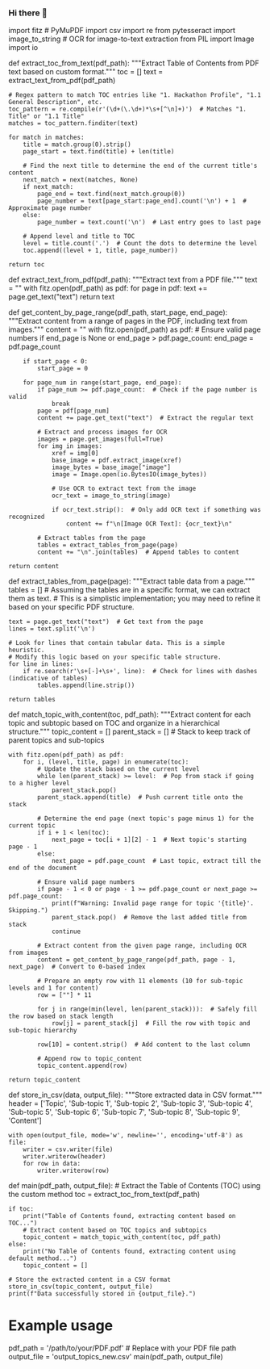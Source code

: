 ### Hi there 👋

<!--
**Sujeet2003/Sujeet2003** is a ✨ _special_ ✨ repository because its `README.md` (this file) appears on your GitHub profile.

Here are some ideas to get you started:

- 🔭 I’m currently working on ...
- 🌱 I’m currently learning ...
- 👯 I’m looking to collaborate on ...
- 🤔 I’m looking for help with ...
- 💬 Ask me about ...
- 📫 How to reach me: ...
- 😄 Pronouns: ...
- ⚡ Fun fact: ...
-->







import fitz  # PyMuPDF
import csv
import re
from pytesseract import image_to_string  # OCR for image-to-text extraction
from PIL import Image
import io

def extract_toc_from_text(pdf_path):
    """Extract Table of Contents from PDF text based on custom format."""
    toc = []
    text = extract_text_from_pdf(pdf_path)
    
    # Regex pattern to match TOC entries like "1. Hackathon Profile", "1.1 General Description", etc.
    toc_pattern = re.compile(r'(\d+(\.\d+)*\s+[^\n]+)')  # Matches "1. Title" or "1.1 Title"
    matches = toc_pattern.finditer(text)
    
    for match in matches:
        title = match.group(0).strip()
        page_start = text.find(title) + len(title)
        
        # Find the next title to determine the end of the current title's content
        next_match = next(matches, None)
        if next_match:
            page_end = text.find(next_match.group(0))
            page_number = text[page_start:page_end].count('\n') + 1  # Approximate page number
        else:
            page_number = text.count('\n')  # Last entry goes to last page

        # Append level and title to TOC
        level = title.count('.')  # Count the dots to determine the level
        toc.append((level + 1, title, page_number))

    return toc

def extract_text_from_pdf(pdf_path):
    """Extract text from a PDF file."""
    text = ""
    with fitz.open(pdf_path) as pdf:
        for page in pdf:
            text += page.get_text("text")
    return text

def get_content_by_page_range(pdf_path, start_page, end_page):
    """Extract content from a range of pages in the PDF, including text from images."""
    content = ""
    with fitz.open(pdf_path) as pdf:
        # Ensure valid page numbers
        if end_page is None or end_page > pdf.page_count:
            end_page = pdf.page_count

        if start_page < 0:
            start_page = 0

        for page_num in range(start_page, end_page):
            if page_num >= pdf.page_count:  # Check if the page number is valid
                break
            page = pdf[page_num]
            content += page.get_text("text")  # Extract the regular text

            # Extract and process images for OCR
            images = page.get_images(full=True)
            for img in images:
                xref = img[0]
                base_image = pdf.extract_image(xref)
                image_bytes = base_image["image"]
                image = Image.open(io.BytesIO(image_bytes))

                # Use OCR to extract text from the image
                ocr_text = image_to_string(image)

                if ocr_text.strip():  # Only add OCR text if something was recognized
                    content += f"\n[Image OCR Text]: {ocr_text}\n"

            # Extract tables from the page
            tables = extract_tables_from_page(page)
            content += "\n".join(tables)  # Append tables to content

    return content

def extract_tables_from_page(page):
    """Extract table data from a page."""
    tables = []
    # Assuming the tables are in a specific format, we can extract them as text.
    # This is a simplistic implementation; you may need to refine it based on your specific PDF structure.
    
    text = page.get_text("text")  # Get text from the page
    lines = text.split('\n')
    
    # Look for lines that contain tabular data. This is a simple heuristic.
    # Modify this logic based on your specific table structure.
    for line in lines:
        if re.search(r'\s+[-]+\s+', line):  # Check for lines with dashes (indicative of tables)
            tables.append(line.strip())

    return tables

def match_topic_with_content(toc, pdf_path):
    """Extract content for each topic and subtopic based on TOC and organize in a hierarchical structure."""
    topic_content = []
    parent_stack = []  # Stack to keep track of parent topics and sub-topics

    with fitz.open(pdf_path) as pdf:
        for i, (level, title, page) in enumerate(toc):
            # Update the stack based on the current level
            while len(parent_stack) >= level:  # Pop from stack if going to a higher level
                parent_stack.pop()
            parent_stack.append(title)  # Push current title onto the stack

            # Determine the end page (next topic's page minus 1) for the current topic
            if i + 1 < len(toc):
                next_page = toc[i + 1][2] - 1  # Next topic's starting page - 1
            else:
                next_page = pdf.page_count  # Last topic, extract till the end of the document

            # Ensure valid page numbers
            if page - 1 < 0 or page - 1 >= pdf.page_count or next_page >= pdf.page_count:
                print(f"Warning: Invalid page range for topic '{title}'. Skipping.")
                parent_stack.pop()  # Remove the last added title from stack
                continue

            # Extract content from the given page range, including OCR from images
            content = get_content_by_page_range(pdf_path, page - 1, next_page)  # Convert to 0-based index

            # Prepare an empty row with 11 elements (10 for sub-topic levels and 1 for content)
            row = [""] * 11

            for j in range(min(level, len(parent_stack))):  # Safely fill the row based on stack length
                row[j] = parent_stack[j]  # Fill the row with topic and sub-topic hierarchy

            row[10] = content.strip()  # Add content to the last column

            # Append row to topic_content
            topic_content.append(row)

    return topic_content

def store_in_csv(data, output_file):
    """Store extracted data in CSV format."""
    header = ['Topic', 'Sub-topic 1', 'Sub-topic 2', 'Sub-topic 3', 'Sub-topic 4', 'Sub-topic 5', 'Sub-topic 6', 'Sub-topic 7', 'Sub-topic 8', 'Sub-topic 9', 'Content']

    with open(output_file, mode='w', newline='', encoding='utf-8') as file:
        writer = csv.writer(file)
        writer.writerow(header)
        for row in data:
            writer.writerow(row)

def main(pdf_path, output_file):
    # Extract the Table of Contents (TOC) using the custom method
    toc = extract_toc_from_text(pdf_path)

    if toc:
        print("Table of Contents found, extracting content based on TOC...")
        # Extract content based on TOC topics and subtopics
        topic_content = match_topic_with_content(toc, pdf_path)
    else:
        print("No Table of Contents found, extracting content using default method...")
        topic_content = []

    # Store the extracted content in a CSV format
    store_in_csv(topic_content, output_file)
    print(f"Data successfully stored in {output_file}.")

# Example usage
pdf_path = '/path/to/your/PDF.pdf'  # Replace with your PDF file path
output_file = 'output_topics_new.csv'
main(pdf_path, output_file)
